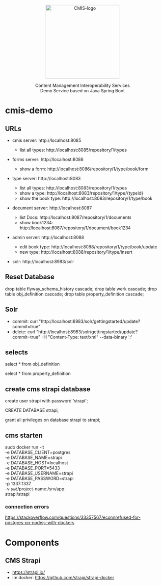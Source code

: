 

<p align="center">
  <img src="http://docs.oasis-open.org/cmis/CMIS/v1.1/os/images/cmis.png" alt="CMIS-logo" width="240">
  <div align="center">Content Management Interoperability Services</div>
  <div align="center">Demo Service based on Java Spring Boot</div>
</p>


# cmis-demo

## URLs
  * cmis server: http://localhost:8085
    * list all types: http://localhost:8085/repository/1/types
    
  * forms server: http://localhost:8086
    * show a form: http://localhost:8086/repository/1/type/book/form
    
  * type server: http://localhost:8083
    * list all types: http://localhost:8083/repository/1/types
    * show a type: http://localhost:8083/repository/1/type/{typeId}
    * show the book type: http://localhost:8083/repository/1/type/book
    
  * document server: http://localhost:8087
    * list Docs: http://localhost:8087/repository/1/documents
    * show book1234: http://localhost:8087/repository/1/document/book1234
    
  * admin server: http://localhost:8088
    * edit book type: http://localhost:8088/repository/1/type/book/update
    * new type: http://localhost:8088/repository/1/type/insert
    
  * solr: http://localhost:8983/solr

## Reset Database

drop table flyway_schema_history cascade;
drop table werk cascade;
drop table obj_definition cascade;
drop table property_definition cascade;

## Solr
* commit: curl "http://localhost:8983/solr/gettingstarted/update?commit=true"
* delete: curl "http://localhost:8983/solr/gettingstarted/update?commit=true" -H "Content-Type: text/xml" --data-binary '<delete><query>*:*</query></delete>'




## selects

select * from obj_definition

select * from property_definition

## create cms strapi database

create user strapi with password 'strapi';

CREATE DATABASE strapi;

grant all privileges on database strapi to strapi;

## cms starten

sudo docker run -it \
  -e DATABASE_CLIENT=postgres \
  -e DATABASE_NAME=strapi \
  -e DATABASE_HOST=localhost \
  -e DATABASE_PORT=5433 \
  -e DATABASE_USERNAME=strapi \
  -e DATABASE_PASSWORD=strapi \
  -p 1337:1337 \
  -v `pwd`/project-name:/srv/app \
  strapi/strapi

### connection errors
https://stackoverflow.com/questions/33357567/econnrefused-for-postgres-on-nodejs-with-dockers

# Components
## CMS Strapi
  * https://strapi.io/
  * im docker: https://github.com/strapi/strapi-docker